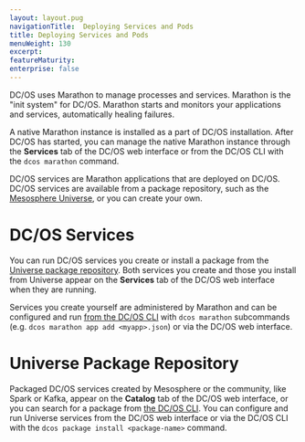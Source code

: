 ```yaml
---
layout: layout.pug
navigationTitle:  Deploying Services and Pods
title: Deploying Services and Pods
menuWeight: 130
excerpt:
featureMaturity:
enterprise: false
---
```


<!-- This source repo for this topic is https://github.com/dcos/dcos-docs -->


DC/OS uses Marathon to manage processes and services. Marathon is the "init system" for DC/OS. Marathon starts and monitors your applications and services, automatically healing failures.

A native Marathon instance is installed as a part of DC/OS installation. After DC/OS has started, you can manage the native Marathon instance through the **Services** tab of the DC/OS web interface or from the DC/OS CLI with the `dcos marathon` command.

DC/OS services are Marathon applications that are deployed on DC/OS. DC/OS services are available from a package repository, such as the [Mesosphere Universe](/1.10/overview/concepts/#mesosphere-universe), or you can create your own.

#  DC/OS Services

You can run DC/OS services you create or install a package from the [Universe package repository](/1.10/gui/#-a-name-universe-a-universe). Both services you create and those you install from Universe appear on the **Services** tab of the DC/OS web interface when they are running.

Services you create yourself are administered by Marathon and can be configured and run [from the DC/OS CLI](/1.10/cli/command-reference/) with `dcos marathon` subcommands (e.g. `dcos marathon app add <myapp>.json`) or via the DC/OS web interface.

# Universe Package Repository
Packaged DC/OS services created by Mesosphere or the community, like Spark or Kafka, appear on the **Catalog** tab of the DC/OS web interface, or you can search for a package from [the DC/OS CLI](/1.10/cli/command-reference/). You can configure and run Universe services from the DC/OS web interface or via the DC/OS CLI with the `dcos package install <package-name>` command.

